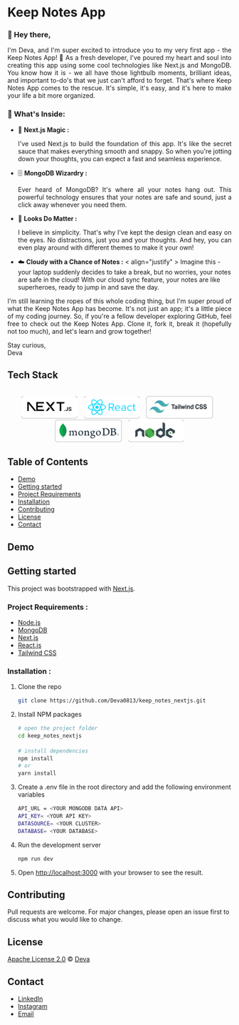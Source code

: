 # Keep Notes App



### 👋 Hey there, <br/>
<p align="justify" >
 I'm Deva, and I'm super excited to introduce you to my very first app - the Keep Notes App! 🚀 As a fresh developer, I've poured my heart and soul into creating this app using some cool technologies like Next.js and MongoDB. You know how it is - we all have those lightbulb moments, brilliant ideas, and important to-do's that we just can't afford to forget. That's where Keep Notes App comes to the rescue. It's simple, it's easy, and it's here to make your life a bit more organized. </p>

### 📃 What's Inside:



- 📝 <b> Next.js Magic : </b> <p align="justify" > I've used Next.js to build the foundation of this app. It's like the secret sauce that makes everything smooth and snappy. So when you're jotting down your thoughts, you can expect a fast and seamless experience.

- 🗄️ <b>MongoDB Wizardry :</b> <p align="justify" > Ever heard of MongoDB? It's where all your notes hang out. This powerful technology ensures that your notes are safe and sound, just a click away whenever you need them.

- 🎨 <b>Looks Do Matter :</b> <p align="justify" > I believe in simplicity. That's why I've kept the design clean and easy on the eyes. No distractions, just you and your thoughts. And hey, you can even play around with different themes to make it your own!

- ☁️ <b>Cloudy with a Chance of Notes :</b> < align="justify" > Imagine this - your laptop suddenly decides to take a break, but no worries, your notes are safe in the cloud! With our cloud sync feature, your notes are like superheroes, ready to jump in and save the day.


<p align="justify" >
I'm still learning the ropes of this whole coding thing, but I'm super proud of what the Keep Notes App has become. It's not just an app; it's a little piece of my coding journey.
So, if you're a fellow developer exploring GitHub, feel free to check out the Keep Notes App. Clone it, fork it, break it (hopefully not too much), and let's learn and grow together!

Stay curious, <br/>
Deva



## Tech Stack

<div align="center" >
<br/>
<img src="public/nextjsreadme.png" height="50"   > 
&ensp;
<img src="public/react_readmeImg.png" height="50" >
&ensp;
<img src="public/tailwindcssreadme.png" height="50" >
&ensp;
<img src="public/MongoDB_Logoreadme.png" height="50" >
&ensp;
<img src="public/nodereadme.png" height="50" >

</div>



## Table of Contents
- [Demo](#demo)
- [Getting started](#getting-started)
- [Project Requirements](#project-requirements)
- [Installation](#installation)
- [Contributing](#contributing)
- [License](#license)
- [Contact](#contact)

## Demo

## Getting started
This project was bootstrapped with [Next.js](https://nextjs.org/).

### Project Requirements :
- [Node.js](https://nodejs.org/en/)
- [MongoDB](https://www.mongodb.com/)
- [Next.js](https://nextjs.org/)
- [React.js](https://reactjs.org/)
- [Tailwind CSS](https://tailwindcss.com/)

### Installation :
1. Clone the repo

   ```sh
   git clone https://github.com/Deva0813/keep_notes_nextjs.git
    ```
2. Install NPM packages

    ```sh
    # open the project folder
    cd keep_notes_nextjs

    # install dependencies
    npm install
    # or
    yarn install
    ```
3. Create a .env file in the root directory and add the following environment variables

    ```sh
    API_URL = <YOUR MONGODB DATA API>
    API_KEY= <YOUR API KEY>
    DATASOURCE= <YOUR CLUSTER>
    DATABASE= <YOUR DATABASE>
    ```
4. Run the development server

    ```sh
    npm run dev
    ```
5. Open [http://localhost:3000](http://localhost:3000) with your browser to see the result.

## Contributing
Pull requests are welcome. For major changes, please open an issue first to discuss what you would like to change.

## License

[Apache License 2.0](https://choosealicense.com/licenses/apache-2.0/) © [Deva](https://github.com/Deva0813)  <br/>

## Contact
- [LinkedIn](https://www.linkedin.com/in/devanand-m-9a22351b3/)
- [Instagram](https://www.instagram.com/epic.dev/)
- [Email](mailto:devanand151101@gmail.com)
